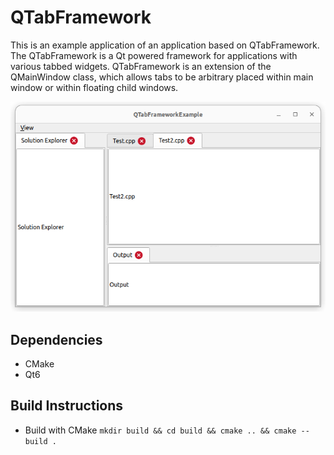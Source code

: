 
# QTabFramework

This is an example application of an application based on QTabFramework.
The QTabFramework is a Qt powered framework for applications with various tabbed widgets. QTabFramework is an extension of the QMainWindow class, which allows tabs to be arbitrary placed within main window or within floating child windows.

![QTabFrameworkExample](/QTabFramework.png)

## Dependencies

* CMake
* Qt6

## Build Instructions

* Build with CMake `mkdir build && cd build && cmake .. && cmake --build .`
